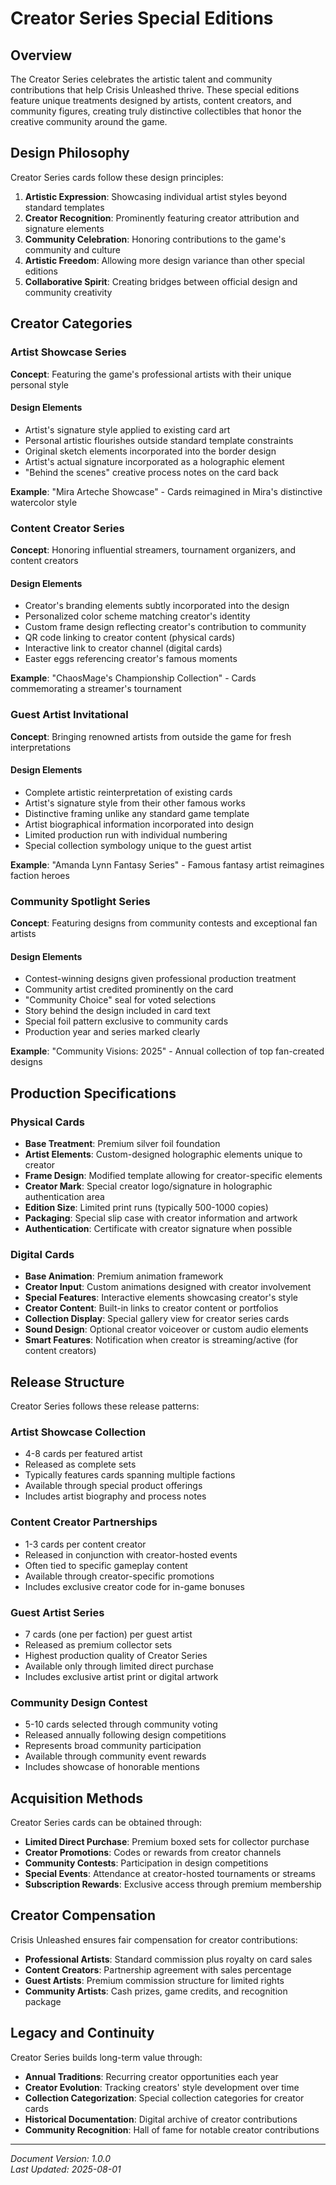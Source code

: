 # Creator Series Special Editions

## Overview

The Creator Series celebrates the artistic talent and community contributions that help Crisis Unleashed thrive. These special editions feature unique treatments designed by artists, content creators, and community figures, creating truly distinctive collectibles that honor the creative community around the game.

## Design Philosophy

Creator Series cards follow these design principles:

1. **Artistic Expression**: Showcasing individual artist styles beyond standard templates
2. **Creator Recognition**: Prominently featuring creator attribution and signature elements
3. **Community Celebration**: Honoring contributions to the game's community and culture
4. **Artistic Freedom**: Allowing more design variance than other special editions
5. **Collaborative Spirit**: Creating bridges between official design and community creativity

## Creator Categories

### Artist Showcase Series

**Concept**: Featuring the game's professional artists with their unique personal style

#### **Design Elements**

- Artist's signature style applied to existing card art
- Personal artistic flourishes outside standard template constraints
- Original sketch elements incorporated into the border design
- Artist's actual signature incorporated as a holographic element
- "Behind the scenes" creative process notes on the card back

**Example**: "Mira Arteche Showcase" - Cards reimagined in Mira's distinctive watercolor style

### Content Creator Series

**Concept**: Honoring influential streamers, tournament organizers, and content creators

#### **Design Elements**

- Creator's branding elements subtly incorporated into the design
- Personalized color scheme matching creator's identity
- Custom frame design reflecting creator's contribution to community
- QR code linking to creator content (physical cards)
- Interactive link to creator channel (digital cards)
- Easter eggs referencing creator's famous moments

**Example**: "ChaosMage's Championship Collection" - Cards commemorating a streamer's tournament

### Guest Artist Invitational

**Concept**: Bringing renowned artists from outside the game for fresh interpretations

#### **Design Elements**

- Complete artistic reinterpretation of existing cards
- Artist's signature style from their other famous works
- Distinctive framing unlike any standard game template
- Artist biographical information incorporated into design
- Limited production run with individual numbering
- Special collection symbology unique to the guest artist

**Example**: "Amanda Lynn Fantasy Series" - Famous fantasy artist reimagines faction heroes

### Community Spotlight Series

**Concept**: Featuring designs from community contests and exceptional fan artists

#### **Design Elements**

- Contest-winning designs given professional production treatment
- Community artist credited prominently on the card
- "Community Choice" seal for voted selections
- Story behind the design included in card text
- Special foil pattern exclusive to community cards
- Production year and series marked clearly

**Example**: "Community Visions: 2025" - Annual collection of top fan-created designs

## Production Specifications

### Physical Cards

- **Base Treatment**: Premium silver foil foundation
- **Artist Elements**: Custom-designed holographic elements unique to creator
- **Frame Design**: Modified template allowing for creator-specific elements
- **Creator Mark**: Special creator logo/signature in holographic authentication area
- **Edition Size**: Limited print runs (typically 500-1000 copies)
- **Packaging**: Special slip case with creator information and artwork
- **Authentication**: Certificate with creator signature when possible

### Digital Cards

- **Base Animation**: Premium animation framework
- **Creator Input**: Custom animations designed with creator involvement
- **Special Features**: Interactive elements showcasing creator's style
- **Creator Content**: Built-in links to creator content or portfolios
- **Collection Display**: Special gallery view for creator series cards
- **Sound Design**: Optional creator voiceover or custom audio elements
- **Smart Features**: Notification when creator is streaming/active (for content creators)

## Release Structure

Creator Series follows these release patterns:

### Artist Showcase Collection

- 4-8 cards per featured artist
- Released as complete sets
- Typically features cards spanning multiple factions
- Available through special product offerings
- Includes artist biography and process notes

### Content Creator Partnerships

- 1-3 cards per content creator
- Released in conjunction with creator-hosted events
- Often tied to specific gameplay content
- Available through creator-specific promotions
- Includes exclusive creator code for in-game bonuses

### Guest Artist Series

- 7 cards (one per faction) per guest artist
- Released as premium collector sets
- Highest production quality of Creator Series
- Available only through limited direct purchase
- Includes exclusive artist print or digital artwork

### Community Design Contest

- 5-10 cards selected through community voting
- Released annually following design competitions
- Represents broad community participation
- Available through community event rewards
- Includes showcase of honorable mentions

## Acquisition Methods

Creator Series cards can be obtained through:

- **Limited Direct Purchase**: Premium boxed sets for collector purchase
- **Creator Promotions**: Codes or rewards from creator channels
- **Community Contests**: Participation in design competitions
- **Special Events**: Attendance at creator-hosted tournaments or streams
- **Subscription Rewards**: Exclusive access through premium membership

## Creator Compensation

Crisis Unleashed ensures fair compensation for creator contributions:

- **Professional Artists**: Standard commission plus royalty on card sales
- **Content Creators**: Partnership agreement with sales percentage
- **Guest Artists**: Premium commission structure for limited rights
- **Community Artists**: Cash prizes, game credits, and recognition package

## Legacy and Continuity

Creator Series builds long-term value through:

- **Annual Traditions**: Recurring creator opportunities each year
- **Creator Evolution**: Tracking creators' style development over time
- **Collection Categorization**: Special collection categories for creator cards
- **Historical Documentation**: Digital archive of creator contributions
- **Community Recognition**: Hall of fame for notable creator contributions

---

*Document Version: 1.0.0*  
*Last Updated: 2025-08-01*
